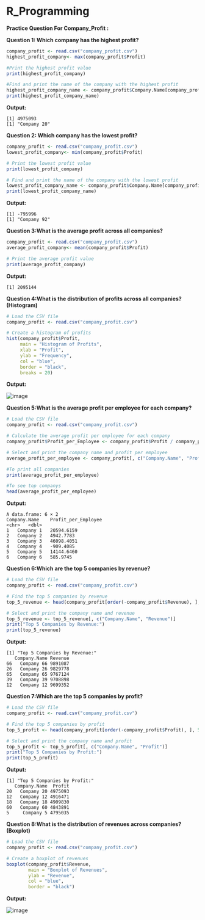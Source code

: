 # R_Programming

**Practice Question For Company_Profit :**

**Question 1:  Which company has the highest profit?**

```R
company_profit <- read.csv("company_profit.csv")
highest_profit_company<- max(company_profit$Profit)

#Print the highest profit value
print(highest_profit_company)

#Find and print the name of the company with the highest profit
highest_profit_company_name <- company_profit$Company.Name[company_profit$Profit == highest_profit_company]
print(highest_profit_company_name)
```
**Output:**

```
[1] 4975093
[1] "Company 20"
```
**Question 2: Which company has the lowest profit?**
```R
company_profit <- read.csv("company_profit.csv")
lowest_profit_company<- min(company_profit$Profit)

# Print the lowest profit value
print(lowest_profit_company)

# Find and print the name of the company with the lowest profit
lowest_profit_company_name <- company_profit$Company.Name[company_profit$Profit == lowest_profit_company]
print(lowest_profit_company_name)
```

**Output:**
```
[1] -795996
[1] "Company 92"
```
**Question 3:What is the average profit across all companies?**
```R
company_profit <- read.csv("company_profit.csv")
average_profit_company<- mean(company_profit$Profit)

# Print the average profit value
print(average_profit_company)
```
**Output:**
```
[1] 2095144
```

**Question 4:What is the distribution of profits across all companies? (Histogram)**
```R
# Load the CSV file
company_profit <- read.csv("company_profit.csv")

# Create a histogram of profits
hist(company_profit$Profit, 
     main = "Histogram of Profits", 
     xlab = "Profit", 
     ylab = "Frequency", 
     col = "blue", 
     border = "black", 
     breaks = 20)
```
**Output:**

![image](https://github.com/user-attachments/assets/63523d26-2342-4453-9583-2dce96f0e311)


**Question 5:What is the average profit per employee for each company?**
```R
# Load the CSV file
company_profit <- read.csv("company_profit.csv")

# Calculate the average profit per employee for each company
company_profit$Profit_per_Employee <- company_profit$Profit / company_profit$Number.of.Employees

# Select and print the company name and profit per employee
average_profit_per_employee <- company_profit[, c("Company.Name", "Profit_per_Employee")]

#To print all companies
print(average_profit_per_employee)

#To see top companys
head(average_profit_per_employee)
```
**Output:**
```
A data.frame: 6 × 2
Company.Name	Profit_per_Employee
<chr>	<dbl>
1	Company 1	20594.6159
2	Company 2	4942.7783
3	Company 3	46098.4051
4	Company 4	-909.4085
5	Company 5	14144.6460
6	Company 6	585.9745
```
**Question 6:Which are the top 5 companies by revenue?**
```R
# Load the CSV file
company_profit <- read.csv("company_profit.csv")

# Find the top 5 companies by revenue
top_5_revenue <- head(company_profit[order(-company_profit$Revenue), ], 5)

# Select and print the company name and revenue
top_5_revenue <- top_5_revenue[, c("Company.Name", "Revenue")]
print("Top 5 Companies by Revenue:")
print(top_5_revenue)
```
**Output:**
```
[1] "Top 5 Companies by Revenue:"
   Company.Name Revenue
66   Company 66 9891087
26   Company 26 9829778
65   Company 65 9767124
39   Company 39 9708898
12   Company 12 9699352
```

**Question 7:Which are the top 5 companies by profit?**
```R
# Load the CSV file
company_profit <- read.csv("company_profit.csv")

# Find the top 5 companies by profit
top_5_profit <- head(company_profit[order(-company_profit$Profit), ], 5)

# Select and print the company name and profit
top_5_profit <- top_5_profit[, c("Company.Name", "Profit")]
print("Top 5 Companies by Profit:")
print(top_5_profit)
```
**Output:**
```
[1] "Top 5 Companies by Profit:"
   Company.Name  Profit
20   Company 20 4975093
12   Company 12 4916471
18   Company 18 4909830
60   Company 60 4843891
5     Company 5 4795035
```
**Question 8:What is the distribution of revenues across companies? (Boxplot)**
```R
# Load the CSV file
company_profit <- read.csv("company_profit.csv")

# Create a boxplot of revenues
boxplot(company_profit$Revenue,
        main = "Boxplot of Revenues",
        ylab = "Revenue",
        col = "blue",
        border = "black")
```
**Output:**

![image](https://github.com/user-attachments/assets/c25cacde-6d98-42f0-9ae2-16ae685dc73c)


